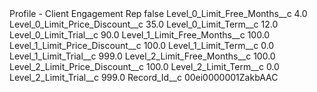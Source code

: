 <?xml version="1.0" encoding="UTF-8"?>
<CustomMetadata xmlns="http://soap.sforce.com/2006/04/metadata" xmlns:xsi="http://www.w3.org/2001/XMLSchema-instance" xmlns:xsd="http://www.w3.org/2001/XMLSchema">
    <label>Profile - Client Engagement Rep</label>
    <protected>false</protected>
    <values>
        <field>Level_0_Limit_Free_Months__c</field>
        <value xsi:type="xsd:double">4.0</value>
    </values>
    <values>
        <field>Level_0_Limit_Price_Discount__c</field>
        <value xsi:type="xsd:double">35.0</value>
    </values>
    <values>
        <field>Level_0_Limit_Term__c</field>
        <value xsi:type="xsd:double">12.0</value>
    </values>
    <values>
        <field>Level_0_Limit_Trial__c</field>
        <value xsi:type="xsd:double">90.0</value>
    </values>
    <values>
        <field>Level_1_Limit_Free_Months__c</field>
        <value xsi:type="xsd:double">100.0</value>
    </values>
    <values>
        <field>Level_1_Limit_Price_Discount__c</field>
        <value xsi:type="xsd:double">100.0</value>
    </values>
    <values>
        <field>Level_1_Limit_Term__c</field>
        <value xsi:type="xsd:double">0.0</value>
    </values>
    <values>
        <field>Level_1_Limit_Trial__c</field>
        <value xsi:type="xsd:double">999.0</value>
    </values>
    <values>
        <field>Level_2_Limit_Free_Months__c</field>
        <value xsi:type="xsd:double">100.0</value>
    </values>
    <values>
        <field>Level_2_Limit_Price_Discount__c</field>
        <value xsi:type="xsd:double">100.0</value>
    </values>
    <values>
        <field>Level_2_Limit_Term__c</field>
        <value xsi:type="xsd:double">0.0</value>
    </values>
    <values>
        <field>Level_2_Limit_Trial__c</field>
        <value xsi:type="xsd:double">999.0</value>
    </values>
    <values>
        <field>Record_Id__c</field>
        <value xsi:type="xsd:string">00ei0000001ZakbAAC</value>
    </values>
</CustomMetadata>
